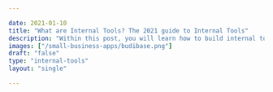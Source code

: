 ```yaml
---

date: 2021-01-10
title: "What are Internal Tools? The 2021 guide to Internal Tools"
description: "Within this post, you will learn how to build internal tools for your company, in minutes. We will also provide you with examples and templates along the way."
images: ["/small-business-apps/budibase.png"]
draft: "false"
type: "internal-tools"
layout: "single"

---
```


